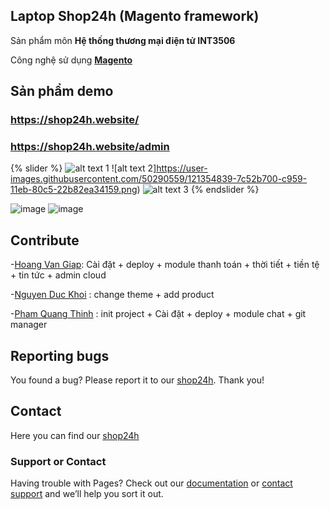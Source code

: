 ## Laptop Shop24h (Magento framework)

Sản phẩm môn **Hệ thống thương mại điện tử INT3506**

Công nghệ sử dụng [**Magento**](https://magento.com/)

## Sản phẩm demo

### https://shop24h.website/
### https://shop24h.website/admin

{% slider %}
  ![alt text 1](https://user-images.githubusercontent.com/50290559/121354674-4b728200-c959-11eb-870e-b4e04db28365.png)
  ![alt text 2]https://user-images.githubusercontent.com/50290559/121354839-7c52b700-c959-11eb-80c5-22b82ea34159.png)
  ![alt text 3](https://user-images.githubusercontent.com/50290559/121354674-4b728200-c959-11eb-870e-b4e04db28365.png)
{% endslider %}

 ![image](https://user-images.githubusercontent.com/50290559/121354674-4b728200-c959-11eb-870e-b4e04db28365.png)
 ![image](https://user-images.githubusercontent.com/50290559/121354839-7c52b700-c959-11eb-80c5-22b82ea34159.png)

## Contribute

-[Hoang Van Giap](https://github.com/giapdz): Cài đặt + deploy + module thanh toán + thời tiết + tiền tệ  + tin tức + admin cloud 

-[Nguyen Duc Khoi](https://www.facebook.com/duckhoi.uet) : change theme + add product

-[Pham Quang Thinh](https://github.com/pqthinh) : init project + Cài đặt + deploy + module chat + git manager

## Reporting bugs

You found a bug? Please report it to our [shop24h](https://www.facebook.com/pqthinh.uet/). Thank you!


## Contact

Here you can find our [shop24h](https://www.facebook.com/pqthinh.uet/)

### Support or Contact

Having trouble with Pages? Check out our [documentation](https://docs.github.com/categories/github-pages-basics/) or [contact support](https://support.github.com/contact) and we’ll help you sort it out.

